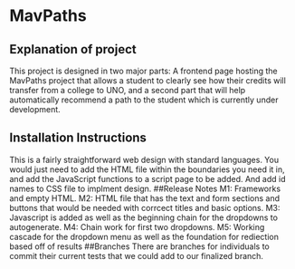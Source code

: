 # MavPaths
## Explanation of project
This project is designed in two major parts: A frontend page hosting the MavPaths project that allows a student to clearly see how their credits will transfer from a college to UNO, and a second part that will help automatically recommend a path to the student which is currently under development.
## Installation Instructions
This is a fairly straightforward web design with standard languages. You would just need to add the HTML file within the boundaries you need it in, and add the JavaScript functions to a script page to be added. And add id names to CSS file to implment design.
##Release Notes
M1: Frameworks and empty HTML.
M2: HTML file that has the text and form sections and buttons that would be needed with corrcect titles and basic options.
M3: Javascript is added as well as the beginning chain for the dropdowns to autogenerate.
M4: Chain work for first two dropdowns.
M5: Working cascade for the dropdown menu as well as the foundation for rediection based off of results
##Branches
There are branches for individuals to commit their current tests that we could add to our finalized branch. 
